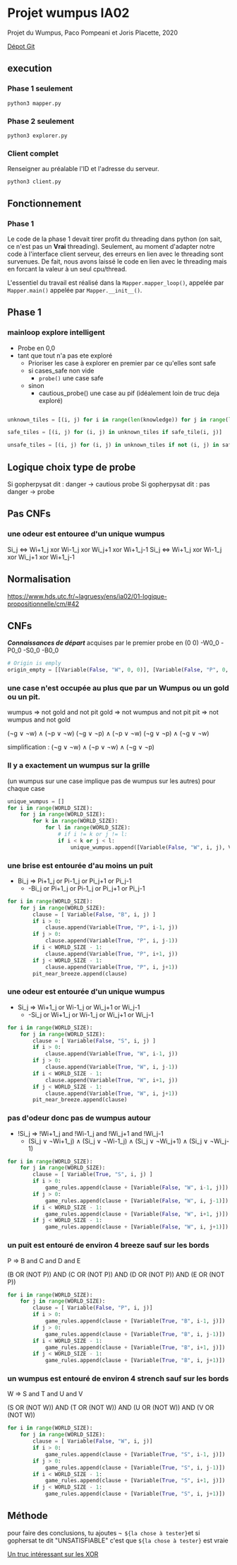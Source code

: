 # Projet wumpus IA02

Projet du Wumpus, Paco Pompeani et Joris Placette, 2020

[Dépot Git](https://gitlab.utc.fr/ppompean/prj-ai27)

## execution 

### Phase 1 seulement

`python3 mapper.py`

### Phase 2 seulement

`python3 explorer.py`

### Client complet

Renseigner au préalable l'ID et l'adresse du serveur.

`python3 client.py`

## Fonctionnement

### Phase 1

Le code de la phase 1 devait tirer profit du threading dans python (on sait, ce n'est pas un **Vrai** threading). Seulement, au moment d'adapter notre code à l'interface client serveur, des erreurs en lien avec le threading sont survenues. De fait, nous avons laissé le code en lien avec le threading mais en forcant la valeur à un seul cpu/thread.

L'essentiel du travail est réalisé dans la `Mapper.mapper_loop()`, appelée par `Mapper.main()` appelée par `Mapper.__init__()`.

### 




## Phase 1

### mainloop explore intelligent
- Probe en 0,0
- tant que tout n'a pas ete exploré
    - Prioriser les case à explorer en premier par ce qu'elles sont safe
    - si cases_safe non vide
        - `probe()` une case safe
    - sinon
        - cautious_probe() une case au pif (idéalement loin de truc deja exploré)

```python

unknown_tiles = [(i, j) for i in range(len(knowledge)) for j in range(len(knowledge)) if knowledge[i][j]=="?"]

safe_tiles = [(i, j) for (i, j) in unknown_tiles if safe_tile(i, j)]

unsafe_tiles = [(i, j) for (i, j) in unknown_tiles if not (i, j) in safe_tiles]

```

## Logique choix type de probe
Si gopherpysat dit : danger -> cautious probe
Si gopherpysat dit : pas danger -> probe

## Pas CNFs

### une odeur est entouree d'un unique wumpus
Si_j <=> Wi+1_j xor Wi-1_j xor Wi_j+1 xor Wi+1_j-1 
Si_j <=> Wi+1_j xor Wi-1_j xor Wi_j+1 xor Wi+1_j-1 


## Normalisation

https://www.hds.utc.fr/~lagruesy/ens/ia02/01-logique-propositionnelle/cm/#42

## CNFs

***Connaissances de départ*** acquises par le premier probe en (0 0)
-W0_0
-P0_0
-S0_0 
-B0_0

```python
# Origin is emply
origin_empty = [[Variable(False, "W", 0, 0)], [Variable(False, "P", 0, 0)], [Variable(False, "S", 0, 0)], [Variable(False, "B", 0, 0)] ]
```

### une case n'est occupée au plus que par un Wumpus ou un gold ou un pit.
wumpus => not gold and not pit
gold => not wumpus and not pit
pit => not wumpus and not gold

(¬g ∨ ¬w) ∧ (¬p ∨ ¬w)
(¬g ∨ ¬p) ∧ (¬p ∨ ¬w)
(¬g ∨ ¬p) ∧ (¬g ∨ ¬w)

simplification :
(¬g ∨ ¬w) ∧ (¬p ∨ ¬w) ∧ (¬g ∨ ¬p)

### Il y a exactement un wumpus sur la grille

(un wumpus sur une case implique pas de wumpus sur les autres) pour chaque case
```python
unique_wumpus = []
for i in range(WORLD_SIZE):
    for j in range(WORLD_SIZE):
        for k in range(WORLD_SIZE):
            for l in range(WORLD_SIZE):
                # if i != k or j != l:
                if i < k or j < l:
                    unique_wumpus.append([Variable(False, "W", i, j), Variable(False, "W", k, l)])
```

### une brise est entourée d'au moins un puit
- Bi_j => Pi+1_j or Pi-1_j or Pi_j+1 or Pi_j-1
    - -Bi_j or Pi+1_j or Pi-1_j or Pi_j+1 or Pi_j-1
```python
for i in range(WORLD_SIZE):
    for j in range(WORLD_SIZE):
        clause = [ Variable(False, "B", i, j) ]
        if i > 0:
            clause.append(Variable(True, "P", i-1, j))
        if j > 0:
            clause.append(Variable(True, "P", i, j-1))
        if i < WORLD_SIZE - 1:
            clause.append(Variable(True, "P", i+1, j))
        if j < WORLD_SIZE - 1:
            clause.append(Variable(True, "P", i, j+1))
        pit_near_breeze.append(clause)
```

### une odeur est entourée d'un unique wumpus
- Si_j => Wi+1_j or Wi-1_j or Wi_j+1 or Wi_j-1
    - -Si_j or Wi+1_j or Wi-1_j or Wi_j+1 or Wi_j-1
```python
for i in range(WORLD_SIZE):
    for j in range(WORLD_SIZE):
        clause = [ Variable(False, "S", i, j) ]
        if i > 0:
            clause.append(Variable(True, "W", i-1, j))
        if j > 0:
            clause.append(Variable(True, "W", i, j-1))
        if i < WORLD_SIZE - 1:
            clause.append(Variable(True, "W", i+1, j))
        if j < WORLD_SIZE - 1:
            clause.append(Variable(True, "W", i, j+1))
        pit_near_breeze.append(clause)
```

### pas d'odeur donc pas de wumpus autour
- !Si_j => !Wi+1_j and !Wi-1_j and !Wi_j+1 and !Wi_j-1
    - (Si_j ∨ ¬Wi+1_j) ∧ (Si_j ∨ ¬Wi-1_j) ∧ (Si_j ∨ ¬Wi_j+1) ∧ (Si_j ∨ ¬Wi_j-1)
```python
for i in range(WORLD_SIZE):
    for j in range(WORLD_SIZE):
        clause = [ Variable(True, "S", i, j) ]
        if i > 0:
            game_rules.append(clause + [Variable(False, "W", i-1, j)])
        if j > 0:
            game_rules.append(clause + [Variable(False, "W", i, j-1)])
        if i < WORLD_SIZE - 1:
            game_rules.append(clause + [Variable(False, "W", i+1, j)])
        if j < WORLD_SIZE - 1:
            game_rules.append(clause + [Variable(False, "W", i, j+1)])
```

### un puit est entouré de environ 4 breeze sauf sur les bords
P => B and C and D and E

(B OR (NOT P)) AND (C OR (NOT P)) AND (D OR (NOT P)) AND (E OR (NOT P))

```python
for i in range(WORLD_SIZE):
    for j in range(WORLD_SIZE):
        clause = [ Variable(False, "P", i, j)]
        if i > 0:
            game_rules.append(clause + [Variable(True, "B", i-1, j)])
        if j > 0:
            game_rules.append(clause + [Variable(True, "B", i, j-1)])
        if i < WORLD_SIZE - 1:
            game_rules.append(clause + [Variable(True, "B", i+1, j)])
        if j < WORLD_SIZE - 1:
            game_rules.append(clause + [Variable(True, "B", i, j+1)])

```

### un wumpus est entouré de environ 4 strench sauf sur les bords
W => S and T and U and V

(S OR (NOT W)) AND (T OR (NOT W)) AND (U OR (NOT W)) AND (V OR (NOT W))

```python
for i in range(WORLD_SIZE):
    for j in range(WORLD_SIZE):
        clause = [ Variable(False, "W", i, j)]
        if i > 0:
            game_rules.append(clause + [Variable(True, "S", i-1, j)])
        if j > 0:
            game_rules.append(clause + [Variable(True, "S", i, j-1)])
        if i < WORLD_SIZE - 1:
            game_rules.append(clause + [Variable(True, "S", i+1, j)])
        if j < WORLD_SIZE - 1:
            game_rules.append(clause + [Variable(True, "S", i, j+1)])
```


## Méthode

pour faire des conclusions, tu ajoutes `¬ ${la chose à tester}`et si gophersat te dit "UNSATISFIABLE" c'est que `${la chose à tester}` est vraie

[Un truc intéressant sur les XOR](https://www.msoos.org/xor-clauses/)


